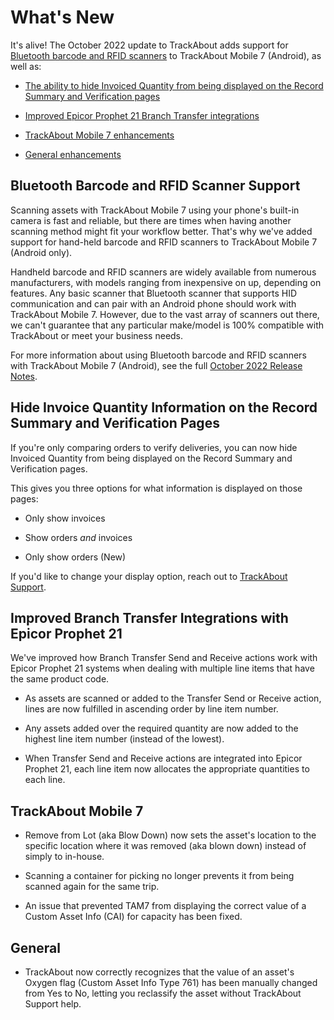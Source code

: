 # What's New

It's alive! The October 2022 update to TrackAbout adds support for [Bluetooth barcode and RFID scanners](#Bluetoot) to TrackAbout Mobile 7 (Android), as well as:

*   [The ability to hide Invoiced Quantity from being displayed on the Record Summary and Verification pages](#Hide)
    
*   [Improved Epicor Prophet 21 Branch Transfer integrations](#Improved)
    
*   [TrackAbout Mobile 7 enhancements](#TrackAbo)
    
*   [General enhancements](#General)
    

## <a id="Bluetoot"> </a>Bluetooth Barcode and RFID Scanner Support

Scanning assets with TrackAbout Mobile 7 using your phone's built-in camera is fast and reliable, but there are times when having another scanning method might fit your workflow better. That's why we've added support for hand-held barcode and RFID scanners to TrackAbout Mobile 7 (Android only).

Handheld barcode and RFID scanners are widely available from numerous manufacturers, with models ranging from inexpensive on up, depending on features. Any basic scanner that Bluetooth scanner that supports HID communication and can pair with an Android phone should work with TrackAbout Mobile 7. However, due to the vast array of scanners out there, we can't guarantee that any particular make/model is 100% compatible with TrackAbout or meet your business needs.

For more information about using Bluetooth barcode and RFID scanners with TrackAbout Mobile 7 (Android), see the full [October 2022 Release Notes](https://tbd.com).


## <a id="Hide"> </a>Hide Invoice Quantity Information on the Record Summary and Verification Pages

If you're only comparing orders to verify deliveries, you can now hide Invoiced Quantity from being displayed on the Record Summary and Verification pages.

This gives you three options for what information is displayed on those pages:

*   Only show invoices
    
*   Show orders _and_ invoices
    
*   Only show orders (New)
    
If you'd like to change your display option, reach out to [TrackAbout Support](mailto:support@trackabout.com).


## <a id="Improved"> </a>Improved Branch Transfer Integrations with Epicor Prophet 21

We've improved how Branch Transfer Send and Receive actions work with Epicor Prophet 21 systems when dealing with multiple line items that have the same product code.

*   As assets are scanned or added to the Transfer Send or Receive action, lines are now fulfilled in ascending order by line item number.
    
*   Any assets added over the required quantity are now added to the highest line item number (instead of the lowest).
    
*   When Transfer Send and Receive actions are integrated into Epicor Prophet 21, each line item now allocates the appropriate quantities to each line.
    

## <a id="TrackAbo"> </a>TrackAbout Mobile 7

*   Remove from Lot (aka Blow Down) now sets the asset's location to the specific location where it was removed (aka blown down) instead of simply to in-house.
    
*   Scanning a container for picking no longer prevents it from being scanned again for the same trip.
    
*   An issue that prevented TAM7 from displaying the correct value of a Custom Asset Info (CAI) for capacity has been fixed.
    

## <a id="General"> </a>General

*   TrackAbout now correctly recognizes that the value of an asset's Oxygen flag (Custom Asset Info Type 761) has been manually changed from Yes to No, letting you reclassify the asset without TrackAbout Support help.
